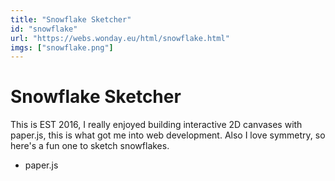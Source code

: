 ```yaml
---
title: "Snowflake Sketcher"
id: "snowflake"
url: "https://webs.wonday.eu/html/snowflake.html"
imgs: ["snowflake.png"]
---
```


# Snowflake Sketcher

This is EST 2016, I really enjoyed building interactive 2D canvases with paper.js, this is what got me into web development. Also I love symmetry, so here's a fun one to sketch snowflakes.

- paper.js

